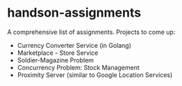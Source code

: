 # handson-assignments

A comprehensive list of assignments. Projects to come up:

- Currency Converter Service (in Golang)
- Marketplace - Store Service
- Soldier-Magazine Problem
- Concurrency Problem: Stock Management
- Proximity Server (similar to Google Location Services)